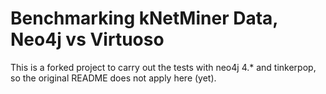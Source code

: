 # Benchmarking kNetMiner Data, Neo4j vs Virtuoso

This is a forked project to carry out the tests with neo4j 4.\* and tinkerpop, 
so the original README does not apply here (yet).  


